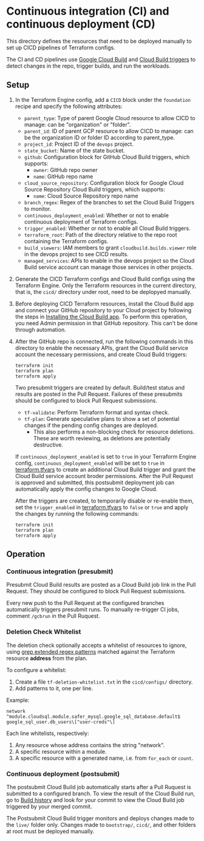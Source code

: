 # Continuous integration (CI) and continuous deployment (CD)

This directory defines the resources that need to be deployed manually
to set up CICD pipelines of Terraform configs.

The CI and CD pipelines use
[Google Cloud Build](https://cloud.google.com/cloud-build) and
[Cloud Build triggers](https://cloud.google.com/cloud-build/docs/automating-builds/create-manage-triggers)
to detect changes in the repo, trigger builds, and run the workloads.

## Setup

1. In the Terraform Engine config, add a `CICD` block under the `foundation`
   recipe and specify the following attributes:

    * `parent_type`: Type of parent Google Cloud resource to allow CICD to manage:
        can be "organization" or "folder".
    * `parent_id`: ID of parent GCP resource to allow CICD to manage:
        can be the organization ID or folder ID according to parent_type.
    * `project_id`: Project ID of the `devops` project.
    * `state_bucket`: Name of the state bucket.
    * `github`: Configuration block for GitHub Cloud Build triggers,
      which supports:
      * `owner`: GitHub repo owner
      * `name`: GitHub repo name
    * `cloud_source_repository`: Configuration block for Google Cloud
      Source Repository Cloud Build triggers, which supports:
      * `name`: Cloud Source Repository repo name
    * `branch_regex`: Regex of the branches to set the Cloud Build Triggers to
        monitor.
    * `continuous_deployment_enabled`: Whether or not to enable continuous
        deployment of Terraform configs.
    * `trigger_enabled`: Whether or not to enable all Cloud Build triggers.
    * `terraform_root`: Path of the directory relative to the repo root
        containing the Terraform configs.
    * `build_viewers`: IAM members to grant `cloudbuild.builds.viewer` role
        in the devops project to see CICD results.
    * `managed_services`: APIs to enable in the devops project so the Cloud
        Build service account can manage those services in other projects.

1. Generate the CICD Terraform configs and Cloud Build configs using the
    Terraform Engine. Only the Terraform resources in the current directory,
    that is, the `cicd/` directory under root, need to be deplopyed manually.

1. Before deploying CICD Terraform resources, install the Cloud Build app
   and connect your GitHub repository to your Cloud project by following
   the steps in
   [Installing the Cloud Build app](https://cloud.google.com/cloud-build/docs/automating-builds/create-github-app-triggers#installing_the_cloud_build_app).
   To perform this operation, you need Admin permission in that
   GitHub repository. This can't be done through automation.

1. After the GitHub repo is connected, run the following commands in this
   directory to enable the necessary APIs, grant the Cloud Build service account
   the necessary permissions, and create Cloud Build triggers:

    ```shell
    terraform init
    terraform plan
    terraform apply
    ```

   Two presubmit triggers are created by default. Build/test status and results
   are posted in the Pull Request. Failures of these presubmits should
   be configured to block Pull Request submissions.

   * `tf-validate`: Perform Terraform format and syntax check.
   * `tf-plan`: Generate speculative plans to show a set of potential changes
     if the pending config changes are deployed.
      * This also performs a non-blocking check for resource deletions. These are
        worth reviewing, as deletions are potentially destructive.

    If `continuous_deployment_enabled` is set to `true` in your Terraform Engine
    config, `continuous_deployment_enabled` will be set to `true` in
    [terraform.tfvars](./terraform.tfvars) to create an additional Cloud Build
    trigger and grant the Cloud Build service account broder permissions.
    After the Pull Request is approved and submitted, this postsubmit deployment
    job can automatically apply the config changes to Google Cloud.

    After the triggers are created, to temporarily disable or re-enable them,
    set the `trigger_enabled` in [terraform.tfvars](./terraform.tfvars) to
    `false` or `true` and apply the changes by running the following commands:

    ```shell
    terraform init
    terraform plan
    terraform apply
    ```

## Operation

### Continuous integration (presubmit)

Presubmit Cloud Build results are posted as a Cloud Build job link in the
Pull Request. They should be configured to block Pull Request submissions.

Every new push to the Pull Request at the configured branches automatically
triggers presubmit runs. To manually re-trigger CI jobs, comment `/gcbrun` in the
Pull Ruquest.

### Deletion Check Whitelist

The deletion check optionally accepts a whitelist of resources to ignore, using
[grep extended regex patterns](https://en.wikipedia.org/wiki/Regular_expression#POSIX_extended)
matched against the Terraform resource **address** from the plan.

To configure a whitelist:

1. Create a file `tf-deletion-whitelist.txt` in the `cicd/configs/` directory.
2. Add patterns to it, one per line.

Example:

```text
network
^module.cloudsql.module.safer_mysql.google_sql_database.default$
google_sql_user.db_users\["user-creds"\]
```

Each line whitelists, respectively:

1. Any resource whose address contains the string "network".
2. A specific resource within a module.
3. A specific resource with a generated name, i.e. from `for_each` or `count`.

### Continuous deployment (postsubmit)

The postsubmit Cloud Build job automatically starts after a Pull Ruquest is
submitted to a configured branch. To view the result of the Cloud Build run, go
to [Build history](https://console.cloud.google.com/cloud-build/builds)
and look for your commit to view the Cloud Build job triggered by your merged
commit.

The Postsubmit Cloud Build trigger monitors and deploys changes made to the `live/`
folder only. Changes made to `bootstrap/`, `cicd/`, and other folders at
root must be deployed manually.
